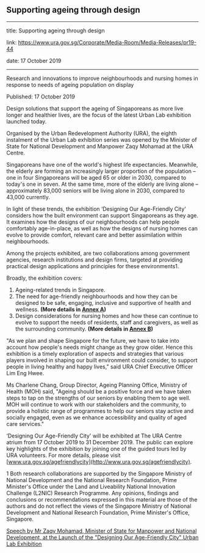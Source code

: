 ## Supporting ageing through design

---

title: Supporting ageing through design

link: https://www.ura.gov.sg/Corporate/Media-Room/Media-Releases/pr19-44

date: 17 October 2019

---

Research and innovations to improve neighbourhoods and nursing homes in response to needs of ageing population on display

Published: 17 October 2019

Design solutions that support the ageing of Singaporeans as more live longer and healthier lives, are the focus of the latest Urban Lab exhibition launched today.

Organised by the Urban Redevelopment Authority (URA), the eighth instalment of the Urban Lab exhibition series was opened by the Minister of State for National Development and Manpower Zaqy Mohamad at the URA Centre.

Singaporeans have one of the world's highest life expectancies. Meanwhile, the elderly are forming an increasingly larger proportion of the population – one in four Singaporeans will be aged 65 or older in 2030, compared to today's one in seven. At the same time, more of the elderly are living alone – approximately 83,000 seniors will be living alone in 2030, compared to 43,000 currently.

In light of these trends, the exhibition ‘Designing Our Age-Friendly City' considers how the built environment can support Singaporeans as they age. It examines how the designs of our neighbourhoods can help people comfortably age-in-place, as well as how the designs of nursing homes can evolve to provide comfort, relevant care and better assimilation within neighbourhoods.

Among the projects exhibited, are two collaborations among government agencies, research institutions and design firms, targeted at providing practical design applications and principles for these environments1.

Broadly, the exhibition covers:

1.  Ageing-related trends in Singapore.
2.  The need for age-friendly neighbourhoods and how they can be designed to be safe, engaging, inclusive and supportive of health and wellness. **(More details in [Annex A](https://www.ura.gov.sg/-/media/Corporate/Media-Room/2019/Oct/pr19-44a.pdf))**
3.  Design considerations for nursing homes and how these can continue to evolve to support the needs of residents, staff and caregivers, as well as the surrounding community. **(More details in [Annex B](https://www.ura.gov.sg/-/media/Corporate/Media-Room/2019/Oct/pr19-44b.pdf))**

"As we plan and shape Singapore for the future, we have to take into account how people's needs might change as they grow older. Hence this exhibition is a timely exploration of aspects and strategies that various players involved in shaping our built environment could consider, to support people in living healthy and happy lives," said URA Chief Executive Officer Lim Eng Hwee.

Ms Charlene Chang, Group Director, Ageing Planning Office, Ministry of Health (MOH) said, "Ageing should be a positive force and we have taken steps to tap on the strengths of our seniors by enabling them to age well. MOH will continue to work with our stakeholders and the community, to provide a holistic range of programmes to help our seniors stay active and socially engaged, even as we enhance accessibility and quality of aged care services."

‘Designing Our Age-Friendly City' will be exhibited at The URA Centre atrium from 17 October 2019 to 31 December 2019. The public can explore key highlights of the exhibition by joining one of the guided tours led by URA volunteers. For more details, please visit [www.ura.gov.sg/agefriendlycity](http://www.ura.gov.sg/agefriendlycity).

1 Both research collaborations are supported by the Singapore Ministry of National Development and the National Research Foundation, Prime Minister's Office under the Land and Liveability National Innovation Challenge (L2NIC) Research Programme. Any opinions, findings and conclusions or recommendations expressed in this material are those of the authors and do not reflect the views of the Singapore Ministry of National Development and National Research Foundation, Prime Minister's Office, Singapore.

[Speech by Mr Zaqy Mohamad, Minister of State for Manpower and National Development, at the Launch of the "Designing Our Age-Friendly City" Urban Lab Exhibition](https://www.ura.gov.sg/Corporate/Data/Newsroom/speeches/2019/oct/speech19-44)
